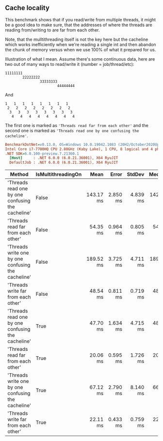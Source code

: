 ﻿## Cache locality

This benchmark shows that if you read/write from multiple threads, it might be a good idea
to make sure, that the addresses of where the threads are reading from/writing to are far 
from each other.

Note, that the mulltithreading itself is not the key here but the cacheline which works
inefficiently when we're reading a single int and then abandon the chunk of memory versus
when we use 100% of what it prepared for us.

Illustration of what I mean. Assume there's some continuous data, here are two out of many
ways to read/write it (number = job/thread/etc):
```
11111111
        22222222
                33333333
                        44444444
```
And
```
1   1   1   1   1   1   1   1
 2   2   2   2   2   2   2   2
  3   3   3   3   3   3   3   3
   4   4   4   4   4   4   4   4
```
The first one is marked as `'Threads read far from each other'` and the second one is marked
as `'Threads read one by one confusing the cacheline'`.



```ini
BenchmarkDotNet=v0.13.0, OS=Windows 10.0.19042.1083 (20H2/October2020Update)
Intel Core i7-7700HQ CPU 2.80GHz (Kaby Lake), 1 CPU, 8 logical and 4 physical cores
.NET SDK=6.0.100-preview.7.21360.1
  [Host]     : .NET 6.0.0 (6.0.21.36001), X64 RyuJIT
  DefaultJob : .NET 6.0.0 (6.0.21.36001), X64 RyuJIT
```

|                                             Method | IsMultithreadingOn |      Mean |    Error |   StdDev |    Median |
|--------------------------------------------------- |------------------- |----------:|---------:|---------:|----------:|
|  'Threads read one by one confusing the cacheline' |              False | 143.17 ms | 2.850 ms | 4.839 ms | 142.78 ms |
|                 'Threads read far from each other' |              False |  54.35 ms | 0.964 ms | 0.805 ms |  54.00 ms |
| 'Threads write one by one confusing the cacheline' |              False | 189.52 ms | 3.725 ms | 4.711 ms | 189.78 ms |
|                'Threads write far from each other' |              False |  48.54 ms | 0.811 ms | 0.719 ms |  48.19 ms |
|  'Threads read one by one confusing the cacheline' |               True |  47.70 ms | 1.634 ms | 4.715 ms |  48.64 ms |
|                 'Threads read far from each other' |               True |  20.06 ms | 0.595 ms | 1.726 ms |  20.54 ms |
| 'Threads write one by one confusing the cacheline' |               True |  67.12 ms | 2.790 ms | 8.140 ms |  66.29 ms |
|                'Threads write far from each other' |               True |  22.11 ms | 0.433 ms | 0.759 ms |  22.24 ms |
